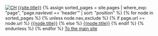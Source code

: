 [![CH](%7B%7Bsite.baseurl%7D%7D/assets/img/photoeffect.png)](%7B%7Bsite.baseurl%7D%7D/)
[{{site.title}}](%7B%7Bsite.baseurl%7D%7D/) {% assign sorted\_pages =
site.pages | where\_exp: "page", "page.navlevel == 'header'" | sort:
"position" %} {% for node in sorted\_pages %} {% unless
node.nav\_exclude %} {% if page.url == node.url %}
[{{node.title}}](%7B%7Bnode.url%20%7C%20prepend:%20site.baseurl%7D%7D)
{% else %}
[{{node.title}}](%7B%7Bnode.url%20%7C%20prepend:%20site.baseurl%7D%7D)
{% endif %} {% endunless %} {% endfor %} [To the main
site](%7B%7Bsite.maininstitutesite%7D%7D)
